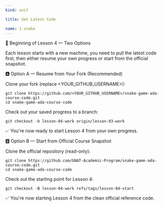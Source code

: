 ```yaml
---
kind: unit

title: Get Latest Code

name: 1-snake
---
```


🚀 Beginning of Lesson 4 — Two Options

Each lesson starts with a new machine, you need to pull the latest code first, then either resume your own progress or start from the official snapshot.

🅰️ Option A — Resume from Your Fork (Recommended)

Clone your fork (replace <YOUR_GITHUB_USERNAME>):

```
git clone https://github.com/<YOUR_GITHUB_USERNAME>/snake-game-ada-course-code.git
cd snake-game-ada-course-code
```

Check out your saved progress to a branch:

```
git checkout -b lesson-04-work origin/lesson-03-work
```

✅ You're now ready to start Lesson 4 from your own progress.

🅱️ Option B — Start from Official Course Snapshot

Clone the official repository (read-only):

```
git clone https://github.com/GNAT-Academic-Program/snake-game-ada-course-code.git
cd snake-game-ada-course-code
```

Check out the starting point for Lesson 4:

```
git checkout -B lesson-04-work refs/tags/lesson-04-start
```

✅ You're now starting Lesson 4 from the clean official reference code.
